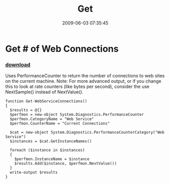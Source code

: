 ﻿---
pid:            1146
poster:         Lance RobinGeson
title:          Get # of Web Connections
date:           2009-06-03 07:35:45
format:         posh
parent:         0
parent:         0

---

# Get # of Web Connections

### [download](1146.ps1)

Uses PerformanceCounter to return the number of connections to web sites on the current machine.
Note:  For more advanced output, or if you change this to look at rate counters (like bytes per second), consider the use NextSample() instead of NextValue().

```posh
function Get-WebServiceConnections()
{
  $results = @{}
  $perfmon = new-object System.Diagnostics.PerformanceCounter
  $perfmon.CategoryName = "Web Service"
  $perfmon.CounterName = "Current Connections"

  $cat = new-object System.Diagnostics.PerformanceCounterCategory("Web Service")
  $instances = $cat.GetInstanceNames()

  foreach ($instance in $instances)
  {
    $perfmon.InstanceName = $instance
    $results.Add($instance, $perfmon.NextValue())
  }
  write-output $results
}
```
